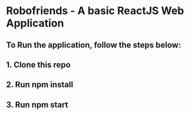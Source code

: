 # Robofriends - A basic ReactJS Web Application

## To Run the application, follow the steps below:
## 1. Clone this repo
## 2. Run npm install
## 3. Run npm start
